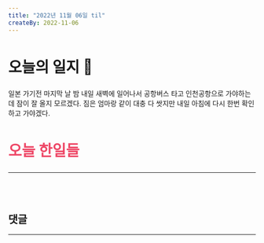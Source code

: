 ```yaml
---
title: "2022년 11월 06일 til"
createBy: 2022-11-06
---
```



## <h2 style="font-size: 30px">오늘의 일지 🎪</h2>
일본 가기전 마지막 날 밤 내일 새벽에 일어나서 공항버스 타고 인천공항으로 가야하는데 잠이 잘 올지 모르겠다. 짐은 엄마랑 같이 대충 다 쌋지만 내일 아침에 다시 한번 확인하고 가야겠다.


## <h2 style="color: #ee4867; font-size: 30px">오늘 한일들</h2>
--- 

<br>
<br>

## 댓글
---
<br>

<Comment />
